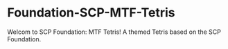 # Foundation-SCP-MTF-Tetris
 Welcom to SCP Foundation: MTF Tetris!  A themed Tetris based on the SCP Foundation.
